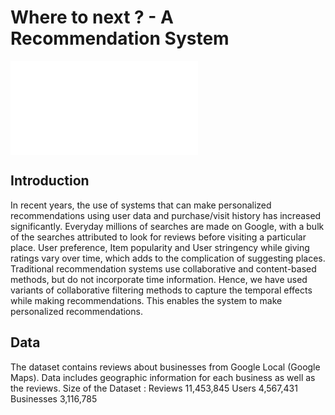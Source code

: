 # Where to next ? - A Recommendation System

![Where to next poster](Poster_Final.pdf)

## Introduction
In recent years, the use of systems that can make personalized recommendations using user data and
purchase/visit history has increased significantly. Everyday millions of searches are made on Google,
with a bulk of the searches attributed to look for reviews before visiting a particular place.
User preference, Item popularity and User stringency while giving ratings vary over time, which
adds to the complication of suggesting places. 
Traditional recommendation systems use collaborative
and content-based methods, but do not incorporate time information. Hence, we have used variants
of collaborative filtering methods to capture the temporal effects while making recommendations.
This enables the system to make personalized recommendations.

## Data
The dataset contains reviews about businesses from Google Local (Google Maps). Data includes
geographic information for each business as well as the reviews.
Size of the Dataset :
Reviews 11,453,845
Users 4,567,431
Businesses 3,116,785
